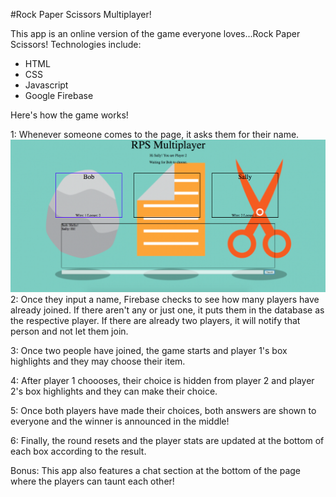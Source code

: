 #Rock Paper Scissors Multiplayer!

This app is an online version of the game everyone loves...Rock Paper Scissors!
Technologies include:
- HTML
- CSS
- Javascript
- Google Firebase

Here's how the game works!

1: Whenever someone comes to the page, it asks them for their name.
![Sign In](assets/images/RPS_Chat.png)<br>
2: Once they input a name, Firebase checks to see how many players have already joined. If there aren't any or just one, it puts them in the database as the respective player. If there are already two players, it will notify that person and not let them join.

3: Once two people have joined, the game starts and player 1's box highlights and they may choose their item.

4: After player 1 choooses, their choice is hidden from player 2 and player 2's box highlights and they can make their choice.

5: Once both players have made their choices, both answers are shown to everyone and the winner is announced in the middle!

6: Finally, the round resets and the player stats are updated at the bottom of each box according to the result.

Bonus: This app also features a chat section at the bottom of the page where the players can taunt each other!